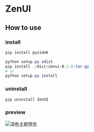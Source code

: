 # ZenUI

## How to use

### install

```powershell
pip install pyside6

python setup.py sdist
pip install ./dist/zenui-0.1.0.tar.gz
# or
python setup.py install
```

### uninstall

```powershell
pip uninstall ZenUI
```

### preview

![深色主题预览](https://cdn.jsdelivr.net/gh/ichinoseyuu/Image/202505091759938.png)
